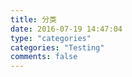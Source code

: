 ```yaml
---
title: 分类
date: 2016-07-19 14:47:04
type: "categories"
categories: "Testing"
comments: false
---
```



